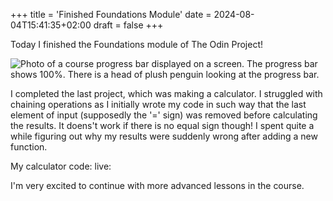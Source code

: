 +++
title = 'Finished Foundations Module'
date = 2024-08-04T15:41:35+02:00
draft = false
+++

Today I finished the Foundations module of The Odin Project!

![Photo of a course progress bar displayed on a screen. The progress bar shows 100%. There is a head of plush penguin looking at the progress bar.](../images/finished-foundations-module.jpg "Plush penguin admiring my progress bar.")

I completed the last project, which was making a calculator. I struggled with chaining operations as I initially wrote my code in such way that the last element of input (supposedly the '=' sign) was removed before calculating the results. It doens't work if there is no equal sign though! I spent quite a while figuring out why my results were suddenly wrong after adding a new function. 

My calculator code:
live:

I'm very excited to continue with more advanced lessons in the course. 